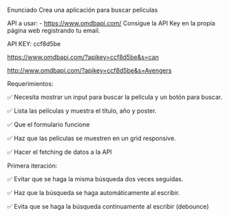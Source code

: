 Enunciado
Crea una aplicación para buscar películas

API a usar: - https://www.omdbapi.com/ Consigue la API Key en la propia página web registrando tu email. 

API KEY: ccf8d5be

https://www.omdbapi.com/?apikey=ccf8d5be&s=can

http://www.omdbapi.com/?apikey=ccf8d5be&s=Avengers


Requerimientos:

✅ Necesita mostrar un input para buscar la película y un botón para buscar.

✅ Lista las películas y muestra el título, año y poster.

✅ Que el formulario funcione

✅ Haz que las películas se muestren en un grid responsive.

✅ Hacer el fetching de datos a la API

Primera iteración:

✅ Evitar que se haga la misma búsqueda dos veces seguidas.

✅ Haz que la búsqueda se haga automáticamente al escribir.

✅ Evita que se haga la búsqueda continuamente al escribir (debounce)